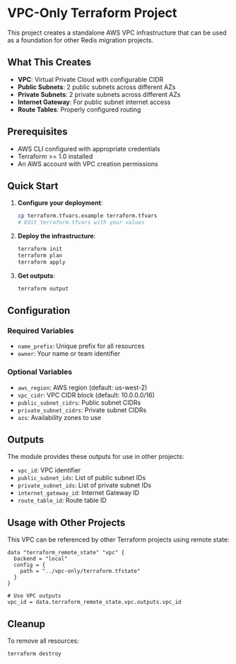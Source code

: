 # VPC-Only Terraform Project

This project creates a standalone AWS VPC infrastructure that can be used as a foundation for other Redis migration projects.

## What This Creates

- **VPC**: Virtual Private Cloud with configurable CIDR
- **Public Subnets**: 2 public subnets across different AZs
- **Private Subnets**: 2 private subnets across different AZs
- **Internet Gateway**: For public subnet internet access
- **Route Tables**: Properly configured routing

## Prerequisites

- AWS CLI configured with appropriate credentials
- Terraform >= 1.0 installed
- An AWS account with VPC creation permissions

## Quick Start

1. **Configure your deployment**:
   ```bash
   cp terraform.tfvars.example terraform.tfvars
   # Edit terraform.tfvars with your values
   ```

2. **Deploy the infrastructure**:
   ```bash
   terraform init
   terraform plan
   terraform apply
   ```

3. **Get outputs**:
   ```bash
   terraform output
   ```

## Configuration

### Required Variables

- `name_prefix`: Unique prefix for all resources
- `owner`: Your name or team identifier

### Optional Variables

- `aws_region`: AWS region (default: us-west-2)
- `vpc_cidr`: VPC CIDR block (default: 10.0.0.0/16)
- `public_subnet_cidrs`: Public subnet CIDRs
- `private_subnet_cidrs`: Private subnet CIDRs
- `azs`: Availability zones to use

## Outputs

The module provides these outputs for use in other projects:

- `vpc_id`: VPC identifier
- `public_subnet_ids`: List of public subnet IDs
- `private_subnet_ids`: List of private subnet IDs
- `internet_gateway_id`: Internet Gateway ID
- `route_table_id`: Route table ID

## Usage with Other Projects

This VPC can be referenced by other Terraform projects using remote state:

```hcl
data "terraform_remote_state" "vpc" {
  backend = "local"
  config = {
    path = "../vpc-only/terraform.tfstate"
  }
}

# Use VPC outputs
vpc_id = data.terraform_remote_state.vpc.outputs.vpc_id
```

## Cleanup

To remove all resources:

```bash
terraform destroy
```